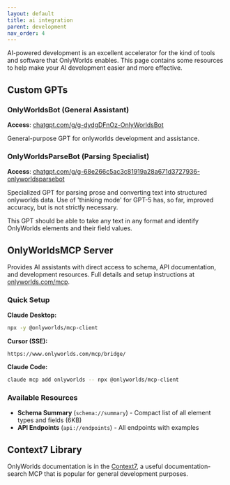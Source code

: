 ```yaml
---
layout: default
title: ai integration
parent: development
nav_order: 4
---
```


AI-powered development is an excellent accelerator for the kind of tools and software that OnlyWorlds enables. This page contains some resources to help make your AI development easier and more effective.


## Custom GPTs

### OnlyWorldsBot (General Assistant)

**Access**: [chatgpt.com/g/g-dydgDFnOz-OnlyWorldsBot](https://chatgpt.com/g/g-dydgDFnOz-OnlyWorldsBot)

General-purpose GPT for onlyworlds development and assistance.

 
### OnlyWorldsParseBot (Parsing Specialist)

**Access**: [chatgpt.com/g/g-68e266c5ac3c81919a28a671d3727936-onlyworldsparsebot](https://chatgpt.com/g/g-68e266c5ac3c81919a28a671d3727936-onlyworldsparsebot)

Specialized GPT for parsing prose and converting text into structured onlyworlds data.
Use of 'thinking mode' for GPT-5 has, so far, improved accuracy, but is not strictly necessary.

This GPT should be able to take any text in any format and identify OnlyWorlds elements and their field values. 
 
## OnlyWorldsMCP Server

Provides AI assistants with direct access to schema, API documentation, and development resources. Full details and setup instructions at [onlyworlds.com/mcp](https://onlyworlds.com/mcp).

### Quick Setup

**Claude Desktop:**
```bash
npx -y @onlyworlds/mcp-client
```

**Cursor (SSE):**
```
https://www.onlyworlds.com/mcp/bridge/
```

**Claude Code:**
```bash
claude mcp add onlyworlds -- npx @onlyworlds/mcp-client
```

### Available Resources

- **Schema Summary** (`schema://summary`) - Compact list of all element types and fields (6KB)
- **API Endpoints** (`api://endpoints`) - All endpoints with examples

 

## Context7 Library

OnlyWorlds documentation is in the [Context7](https://context7.com/onlyworlds/onlyworlds), a useful documentation-search MCP that is popular for general development purposes.
